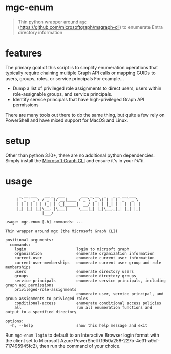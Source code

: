 # mgc-enum
> Thin python wrapper around `mgc` (https://github.com/microsoftgraph/msgraph-cli) to enumerate 
Entra directory information

# features
The primary goal of this script is to simplify enumeration operations that typically require 
chaining multiple Graph API calls or mapping GUIDs to users, groups, roles, or service principals
For example...
- Dump a list of privileged role assignments to direct users, users within role-assignable groups, 
and service principals.
- Identify service principals that have high-privileged Graph API permissions

There are many tools out there to do the same thing, but quite a few rely on PowerShell and have 
mixed support for MacOS and Linux.

# setup
Other than python 3.10+, there are no additional python dependencies. Simply install the [Microsoft 
Graph CLI](https://github.com/microsoftgraph/msgraph-cli) and ensure it's in your `PATH`.

# usage
```
      _ __ ___   __ _  ___       ___ _ __  _   _ _ __ ___
     | '_ ` _ \ / _` |/ __|____ / _ \ '_ \| | | | '_ ` _ \
     | | | | | | (_| | (_|_____|  __/ | | | |_| | | | | | |
     |_| |_| |_|\__, |\___|     \___|_| |_|\__,_|_| |_| |_|
                |___/

usage: mgc-enum [-h] commands: ...

Thin wrapper around mgc (the Microsoft Graph CLI)

positional arguments:
  commands:
    login                      login to micrsoft graph
    organization               enumerate organization information
    current-user               enumerate current user information
    current-user-memberships   enumerate current user group and role memberships
    users                      enumerate directory users
    groups                     enumerate directory groups
    service-principals         enumerate service principals, including graph api permissions
    privileged-role-assignments
                               enumerate user, service principal, and group assignments to privleged roles
    conditional-access         enumerate conditional access policies
    all                        run all enumeration functions and output to a specified directory

options:
  -h, --help                   show this help message and exit
```

Run `mgc-enum login` to default to an Interactive Browser login format with the client set to 
Microsoft Azure PowerShell (1950a258-227b-4e31-a9cf-717495945fc2), then run the command of your 
choice.
